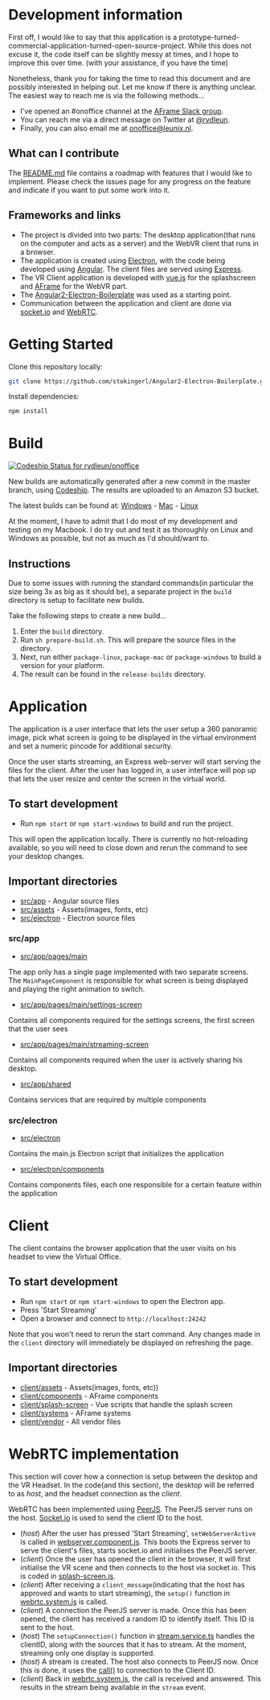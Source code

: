 # Development information

First off, I would like to say that this application is a prototype-turned-commercial-application-turned-open-source-project. While this does not excuse it, the code itself can be slightly messy at times, and I hope to improve this over time. (with your assistance, if you have the time)

Nonetheless, thank you for taking the time to read this document and are possibly interested in helping out. Let me know if there is anything unclear. The easiest way to reach me is via the following methods...

* I've opened an #onoffice channel at the [AFrame Slack group](https://aframe.io/slack-invite/).
* You can reach me via a direct message on Twitter at [@rvdleun](https://twitter.com/rvdleun).
* Finally, you can also email me at [onoffice@leunix.nl](mailto:onoffice@leunix.nl).


## What can I contribute
The [README.md](./README.md) file contains a roadmap with features that I would like to implement. Please check the issues page for any progress on the feature and indicate if you want to put some work into it.

## Frameworks and links
* The project is divided into two parts: The desktop application(that runs on the computer and acts as a server) and the WebVR client that runs in a browser.
* The application is created using [Electron](https://electronjs.org/), with the code being developed using [Angular](https://angular.io/). The client files are served using [Express](https://expressjs.com/).
* The VR Client application is developed with [vue.js](https://vuejs.org/) for the splashscreen and [AFrame](https://aframe.io) for the WebVR part.
* The [Angular2-Electron-Boilerplate](https://github.com/stokingerl/Angular2-Electron-Boilerplate) was used as a starting point.
* Communication between the application and client are done via [socket.io](https://socket.io) and [WebRTC](https://webrtc.org/).

# Getting Started

Clone this repository locally:

``` bash
git clone https://github.com/stokingerl/Angular2-Electron-Boilerplate.git
```

Install dependencies:

``` bash
npm install
```

# Build
[![Codeship Status for rvdleun/onoffice](https://app.codeship.com/projects/7a60cb80-7e6b-0137-53f1-322a9402e464/status?branch=master)](https://app.codeship.com/projects/351651)

New builds are automatically generated after a new commit in the master branch, using [Codeship](https://codeship.com). The results are uploaded to an Amazon S3 bucket.

The latest builds can be found at: [Windows](https://on-office.s3.eu-west-2.amazonaws.com/builds/OnOffice-windows.zip) - [Mac](https://on-office.s3.eu-west-2.amazonaws.com/builds/OnOffice-mac.zip) - [Linux](https://on-office.s3.eu-west-2.amazonaws.com/builds/OnOffice-linux.zip)

At the moment, I have to admit that I do most of my development and testing on my Macbook. I do try out and test it as thoroughly on Linux and Windows as possible, but not as much as I'd should/want to.

## Instructions
Due to some issues with running the standard commands(in particular the size being 3x as big as it should be), a separate project in the `build` directory is setup to facilitate new builds.

Take the following steps to create a new build...

1. Enter the `build` directory.
1. Run `sh prepare-build.sh`. This will prepare the source files in the directory.
1. Next, run either `package-linux`, `package-mac` or `package-windows` to build a version for your platform.
1. The result can be found in the `release-builds` directory.

# Application
The application is a user interface that lets the user setup a 360 panoramic image, pick what screen is going to be displayed in the virtual environment and set a numeric pincode for additional security.

Once the user starts streaming, an Express web-server will start serving the files for the client. After the user has logged in, a user interface will pop up that lets the user resize and center the screen in the virtual world.

## To start development

* Run `npm start` or `npm start-windows` to build and run the project.

This will open the application locally. There is currently no hot-reloading available, so you will need to close down and rerun the command to see your desktop changes.

## Important directories
* [src/app](src/app) - Angular source files
* [src/assets](src/assets) - Assets(images, fonts, etc)
* [src/electron](src/electron) - Electron source files

### src/app
* [src/app/pages/main](src/app/pages/main)

The app only has a single page implemented with two separate screens. The `MainPageComponent` is responsible for what screen is being displayed and playing the right animation to switch.

* [src/app/pages/main/settings-screen](src/app/pages/main/settings-screen)

Contains all components required for the settings screens, the first screen that the user sees

* [src/app/pages/main/streaming-screen](src/app/pages/main/streaming-screen)

Contains all components required when the user is actively sharing his desktop.

* [src/app/shared](src/app/shared)

Contains services that are required by multiple components

### src/electron
* [src/electron](src/electron)

Contains the main.js Electron script that initializes the application

* [src/electron/components](src/electron/components)

Contains components files, each one responsible for a certain feature within the application

# Client
The client contains the browser application that the user visits on his headset to view the Virtual Office.

## To start development

* Run `npm start` or `npm start-windows` to open the Electron app.  
* Press 'Start Streaming'
* Open a browser and connect to `http://localhost:24242`

Note that you won't need to rerun the start command. Any changes made in the `client` directory will immediately be displayed on refreshing the page.

## Important directories
* [client/assets](client/assets) - Assets(images, fonts, etc))
* [client/components](client/components) - AFrame components
* [client/splash-screen](client/splash-screen) - Vue scripts that handle the splash screen
* [client/systems](client/systems) - AFrame systems
* [client/vendor](client/vendor) - All vendor files

# WebRTC implementation
This section will cover how a connection is setup between the desktop and the VR Headset. In the code(and this section), the desktop will be referred to as *host*, and the headset connection as the *client*.

WebRTC has been implemented using [PeerJS](http://peerjs.com). The PeerJS server runs on the host. [Socket.io](socket.io) is used to send the client ID to the host.

* (*host*) After the user has pressed 'Start Streaming', `setWebServerActive` is called in [webserver.component.js](./src/electron/components/webserver.component.js). This boots the Express server to serve the client's files, starts socket.io and initialises the PeerJS server.
* (*client*) Once the user has opened the client in the browser, it will first initialise the VR scene and then connects to the host via socket.io. This is coded in [splash-screen.js](client/splash-screen/splash-screen.js).
* (*client*) After receiving a `client_message`(indicating that the host has approved and wants to start streaming), the `setup()` function in [webrtc.system.js](./client/systems/webrtc.system.js) is called.
* (*client*) A connection the PeerJS server is made. Once this has been opened, the client has received a random ID to identify itself. This ID is sent to the host.
* (*host*) The `setupConnection()` function in [stream.service.ts](./src/app/shared/stream.service.ts) handles the clientID, along with the sources that it has to stream. At the moment, streaming only one display is supported.
* (*host*) A stream is created. The host also connects to PeerJS now. Once this is done, it uses the [call()](https://peerjs.com/docs.html#peercall) to connection to the Client ID.
* (*client*) Back in [webrtc.system.js](./client/systems/webrtc.system.js), the call is received and answered. This results in the stream being available in the `stream` event.
